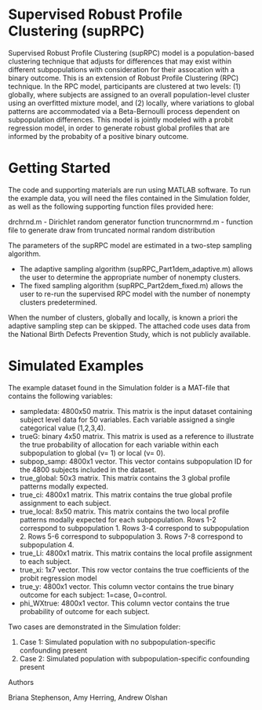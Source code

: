 # Supervised Robust Profile Clustering (supRPC)

Supervised Robust Profile Clustering (supRPC) model is a population-based clustering technique that adjusts for differences that may exist within different subpopulations with consideration for their assocation with a binary outcome. This is an extension of Robust Profile Clustering (RPC) technique. In the RPC model, participants are clustered at two levels: (1) globally, where subjects are assigned to an overall population-level cluster using an overfitted mixture model, and (2) locally, where variations to global patterns are accommodated via a Beta-Bernoulli process dependent on subpopulation differences. This model is jointly modeled with a probit regression model, in order to generate robust global profiles that are informed by the probabity of a positive binary outcome. 


# Getting Started

The code and supporting materials are run using MATLAB software. To run the example data, you will need the files contained in the Simulation folder, as well as the following supporting function files provided here:

drchrnd.m - Dirichlet random generator function
truncnormrnd.m - function file to generate draw from truncated normal random distribution

The parameters of the supRPC model are estimated in a two-step sampling algorithm. 
* The adaptive sampling algorithm (supRPC_Part1dem_adaptive.m) allows the user to determine the appropriate number of nonempty clusters. 
* The fixed sampling algorithm (supRPC_Part2dem_fixed.m) allows the user to re-run the supervised RPC model with the number of nonempty clusters predetermined. 

When the number of clusters, globally and locally, is known a priori the adaptive sampling step can be skipped. The attached code uses data from the National Birth Defects Prevention Study, which is not publicly available. 


# Simulated Examples
The example dataset found in the Simulation folder is a MAT-file that contains the following variables:

* sampledata: 4800x50 matrix. This matrix is the input dataset containing subject level data for 50 variables. Each variable assigned a single categorical value (1,2,3,4).
* trueG: binary 4x50 matrix. This matrix is used as a reference to illustrate the true probability of allocation for each variable within each subpopulation to global (ν= 1) or local (ν= 0).
* subpop_samp: 4800x1 vector. This vector contains subpopulation ID for the 4800 subjects included in the dataset.
* true_global: 50x3 matrix. This matrix contains the 3 global profile patterns modally expected. 
* true_ci: 4800x1 matrix. This matrix contains the true global profile assignment to each subject.
* true_local: 8x50 matrix. This matrix contains the two local profile patterns modally expected for each subpopulation. Rows 1-2 correspond to subpopulation 1. Rows 3-4 correspond to subpopulation 2. Rows 5-6 correspond to subpopulation 3. Rows 7-8 correspond to subpopulation 4.  
* true_Li: 4800x1 matrix. This matrix contains the local profile assignment to each subject.
* true_xi: 1x7 vector. This row vector contains the true coefficients of the probit regression model
* true_y: 4800x1 vector. This column vector contains the true binary outcome for each subject: 1=case, 0=control.
* phi_WXtrue: 4800x1 vector. This column vector contains the true probability of outcome for each subject.

Two cases are demonstrated in the Simulation folder:
1. Case 1: Simulated population with no subpopulation-specific confounding present
2. Case 2: Simulated population with subpopulation-specific confounding present

Authors

Briana Stephenson, Amy Herring, Andrew Olshan
